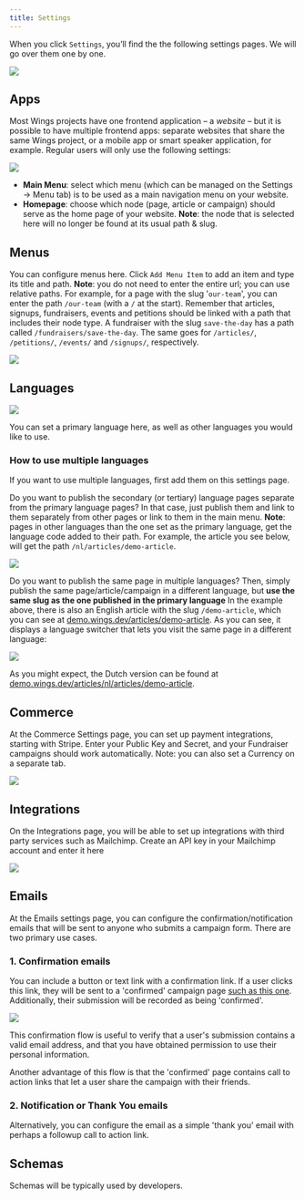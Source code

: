 ```yaml
---
title: Settings
---
```


When you click `Settings`, you’ll find the the following settings pages. We will go over them one by one.

![](https://screens.wings.dev/CleanShot-2020-02-23-at-17.29.48-1582475407.png)

## Apps
Most Wings projects have one frontend application – a _website_ – but it is possible to have multiple frontend apps: separate websites that share the same Wings project, or a mobile app or smart speaker application, for example. Regular users will only use the following settings:

![](https://screens.wings.dev/CleanShot-2020-02-23-at-17.32.39-1582475603.png)

- **Main Menu**: select which menu (which can be managed on the Settings -> Menu tab) is to be used as a main navigation menu on your website.
- **Homepage**: choose which node (page, article or campaign) should serve as the home page of your website. **Note**: the node that is selected here will no longer be found at its usual path & slug.

## Menus
You can configure menus here. Click `Add Menu Item` to add an item and type its title and path. **Note**: you do not need to enter the entire url; you can use relative paths. For example, for a page with the slug '`our-team`', you can enter the path `/our-team` (with a `/` at the start). Remember that articles, signups, fundraisers, events and petitions should be linked with a path that includes their node type. A fundraiser with the slug `save-the-day` has a path called `/fundraisers/save-the-day`. The same goes for `/articles/`, `/petitions/`, `/events/` and `/signups/`, respectively.

![](https://screens.wings.dev/Screen-Recording-2020-02-23-17-36-31-1582475796.gif)

## Languages
![](https://screens.wings.dev/CleanShot-2020-02-23-at-17.42.29-1582476165.png)

You can set a primary language here, as well as other languages you would like to use.

### How to use multiple languages

If you want to use multiple languages, first add them on this settings page. 

Do you want to publish the secondary (or tertiary) language pages separate from the primary language pages? In that case, just publish them and link to them separately from other pages or link to them in the main menu. **Note**: pages in other languages than the one set as the primary language, get the language code added to their path. For example, the article you see below, will get the path `/nl/articles/demo-article`.

![](https://screens.wings.dev/CleanShot-2020-02-23-at-17.43.42-1582476248.png)  

Do you want to publish the same page in multiple languages? Then, simply publish the same page/article/campaign in a different language, but **use the same slug as the one published in the primary language** In the example above, there is also an English article with the slug `/demo-article`, which you can see at [demo.wings.dev/articles/demo-article](https://demo.wings.dev/articles/demo-article). As you can see, it displays a language switcher that lets you visit the same page in a different language:

![](https://screens.wings.dev/CleanShot-2020-02-23-at-17.50.39-1582476652.png)

As you might expect, the Dutch version can be found at [demo.wings.dev/articles/nl/articles/demo-article](https://demo.wings.dev/nl/articles/demo-article). 

## Commerce
At the Commerce Settings page, you can set up payment integrations, starting with Stripe. Enter your Public Key and Secret, and your Fundraiser campaigns should work automatically. Note: you can also set a Currency on a separate tab.

![](https://screens.wings.dev/CleanShot-2020-02-23-at-17.52.44-1582476775.png)

## Integrations
On the Integrations page, you will be able to set up integrations with third party services such as Mailchimp. Create an API key in your Mailchimp account and enter it here

![](https://screens.wings.dev/CleanShot-2020-02-23-at-17.54.20-1582476872.png)

## Emails
At the Emails settings page, you can configure the confirmation/notification emails that will be sent to anyone who submits a campaign form. There are two primary use cases.

### 1. Confirmation emails

You can include a button or text link with a confirmation link. If a user clicks this link, they will be sent to a 'confirmed' campaign page [such as this one](https://demo.wings.dev/petitions/demo-petition/confirmed). Additionally, their submission will be recorded as being 'confirmed'.

![](https://screens.wings.dev/CleanShot-2020-02-23-at-18.04.09-1582477476.png)

This confirmation flow is useful to verify that a user's submission contains a valid email address, and that you have obtained permission to use their personal information. 

Another advantage of this flow is that the 'confirmed' page contains call to action links that let a user share the campaign with their friends.

### 2. Notification or Thank You emails
Alternatively, you can configure the email as a simple 'thank you' email with perhaps a followup call to action link.

## Schemas
Schemas will be typically used by developers.